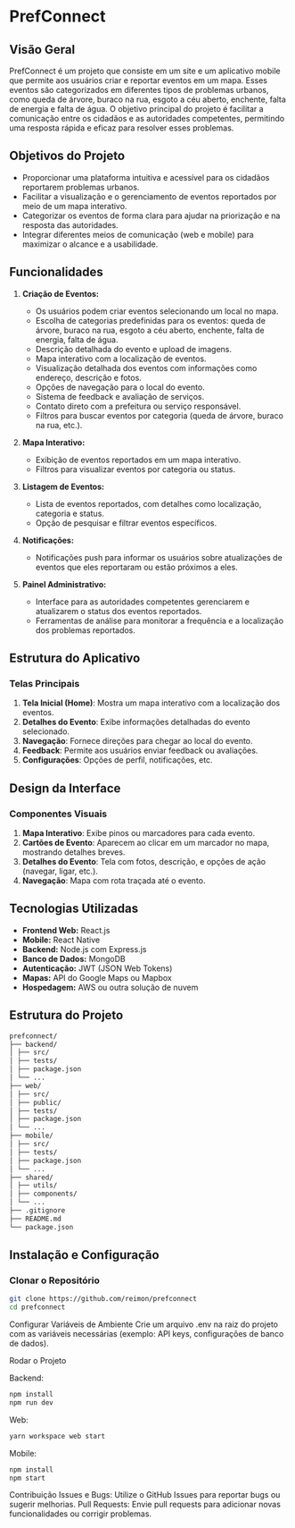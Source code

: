 # PrefConnect

## Visão Geral

PrefConnect é um projeto que consiste em um site e um aplicativo mobile que permite aos usuários criar e reportar eventos em um mapa. Esses eventos são categorizados em diferentes tipos de problemas urbanos, como queda de árvore, buraco na rua, esgoto a céu aberto, enchente, falta de energia e falta de água. O objetivo principal do projeto é facilitar a comunicação entre os cidadãos e as autoridades competentes, permitindo uma resposta rápida e eficaz para resolver esses problemas.

## Objetivos do Projeto

- Proporcionar uma plataforma intuitiva e acessível para os cidadãos reportarem problemas urbanos.
- Facilitar a visualização e o gerenciamento de eventos reportados por meio de um mapa interativo.
- Categorizar os eventos de forma clara para ajudar na priorização e na resposta das autoridades.
- Integrar diferentes meios de comunicação (web e mobile) para maximizar o alcance e a usabilidade.

## Funcionalidades

1. **Criação de Eventos:**

   - Os usuários podem criar eventos selecionando um local no mapa.
   - Escolha de categorias predefinidas para os eventos: queda de árvore, buraco na rua, esgoto a céu aberto, enchente, falta de energia, falta de água.
   - Descrição detalhada do evento e upload de imagens.
   - Mapa interativo com a localização de eventos.
   - Visualização detalhada dos eventos com informações como endereço, descrição e fotos.
   - Opções de navegação para o local do evento.
   - Sistema de feedback e avaliação de serviços.
   - Contato direto com a prefeitura ou serviço responsável.
   - Filtros para buscar eventos por categoria (queda de árvore, buraco na rua, etc.).

2. **Mapa Interativo:**

   - Exibição de eventos reportados em um mapa interativo.
   - Filtros para visualizar eventos por categoria ou status.

3. **Listagem de Eventos:**

   - Lista de eventos reportados, com detalhes como localização, categoria e status.
   - Opção de pesquisar e filtrar eventos específicos.

4. **Notificações:**

   - Notificações push para informar os usuários sobre atualizações de eventos que eles reportaram ou estão próximos a eles.

5. **Painel Administrativo:**
   - Interface para as autoridades competentes gerenciarem e atualizarem o status dos eventos reportados.
   - Ferramentas de análise para monitorar a frequência e a localização dos problemas reportados.

## Estrutura do Aplicativo

### Telas Principais

1. **Tela Inicial (Home)**: Mostra um mapa interativo com a localização dos eventos.
2. **Detalhes do Evento**: Exibe informações detalhadas do evento selecionado.
3. **Navegação**: Fornece direções para chegar ao local do evento.
4. **Feedback**: Permite aos usuários enviar feedback ou avaliações.
5. **Configurações**: Opções de perfil, notificações, etc.

## Design da Interface

### Componentes Visuais

1. **Mapa Interativo**: Exibe pinos ou marcadores para cada evento.
2. **Cartões de Evento**: Aparecem ao clicar em um marcador no mapa, mostrando detalhes breves.
3. **Detalhes do Evento**: Tela com fotos, descrição, e opções de ação (navegar, ligar, etc.).
4. **Navegação**: Mapa com rota traçada até o evento.

## Tecnologias Utilizadas

- **Frontend Web:** React.js
- **Mobile:** React Native
- **Backend:** Node.js com Express.js
- **Banco de Dados:** MongoDB
- **Autenticação:** JWT (JSON Web Tokens)
- **Mapas:** API do Google Maps ou Mapbox
- **Hospedagem:** AWS ou outra solução de nuvem

## Estrutura do Projeto

```markdown
prefconnect/
├── backend/
│ ├── src/
│ ├── tests/
│ ├── package.json
│ └── ...
├── web/
│ ├── src/
│ ├── public/
│ ├── tests/
│ ├── package.json
│ └── ...
├── mobile/
│ ├── src/
│ ├── tests/
│ ├── package.json
│ └── ...
├── shared/
│ ├── utils/
│ ├── components/
│ └── ...
├── .gitignore
├── README.md
└── package.json
```

## Instalação e Configuração

### Clonar o Repositório

```sh
git clone https://github.com/reimon/prefconnect
cd prefconnect
```

Configurar Variáveis de Ambiente
Crie um arquivo .env na raiz do projeto com as variáveis necessárias (exemplo: API keys, configurações de banco de dados).

Rodar o Projeto

Backend:

```sh
npm install
npm run dev
```

Web:

```sh
yarn workspace web start
```

Mobile:

```sh
npm install
npm start
```

Contribuição
Issues e Bugs: Utilize o GitHub Issues para reportar bugs ou sugerir melhorias.
Pull Requests: Envie pull requests para adicionar novas funcionalidades ou corrigir problemas.
